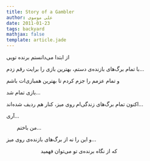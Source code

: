 ```yaml
---
title: Story of a Gambler
author: علی موسوی
date: 2011-01-23
tags: backyard
mathjax: false
template: article.jade
---
```


از ابتدا می‌دانستم برنده تویی

با تمام برگ‌های بازنده‌ی دستم، بهترین بازی را برایت رقم زدم...

و تمام عزمم را جزم کردم تا بهترین همبازی‌ات باشم

بازی تمام شد...

اکنون تمام برگ‌های زندگی‌ام روی میز، کنار هم ردیف شده‌اند...

آری...

&nbsp;&nbsp;&nbsp;&nbsp;&nbsp;&nbsp;&nbsp;من باختم...

و این را نه از برگ‌های بازنده‌ی روی میز...

&nbsp;&nbsp;&nbsp;&nbsp;&nbsp;&nbsp;&nbsp;&nbsp;&nbsp;&nbsp;&nbsp;&nbsp;&nbsp;
&nbsp;&nbsp;&nbsp;&nbsp;&nbsp;&nbsp;&nbsp;&nbsp;
که از نگاه برنده‌ی تو می‌توان فهمید
